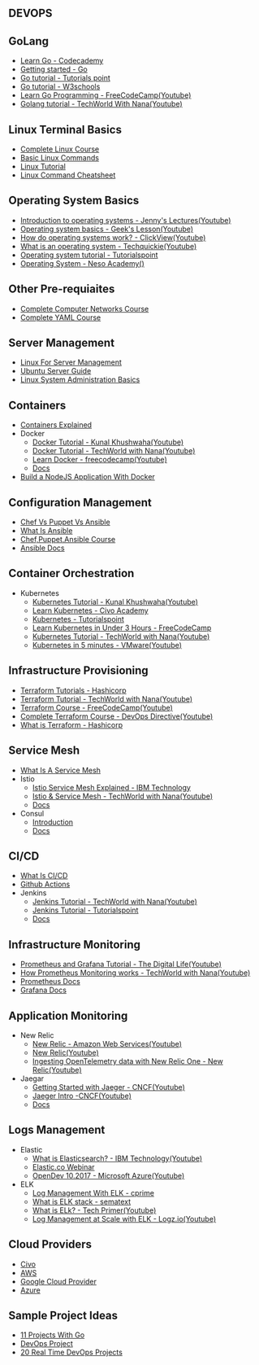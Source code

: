 ## DEVOPS

## GoLang
- [Learn Go - Codecademy](https://www.codecademy.com/learn/learn-go)
- [Getting started - Go](https://go.dev/learn/)
- [Go tutorial - Tutorials point](https://www.tutorialspoint.com/go/index.htm)
- [Go tutorial - W3schools](https://www.w3schools.com/go/)
- [Learn Go Programming - FreeCodeCamp(Youtube)](https://www.youtube.com/watch?v=YS4e4q9oBaU)
- [Golang tutorial - TechWorld With Nana(Youtube)](https://www.youtube.com/watch?v=yyUHQIec83I)

## Linux Terminal Basics
- [Complete Linux Course](https://www.youtube.com/watch?v=iwolPf6kN-k&feature=youtu.be)
- [Basic Linux Commands](https://www.youtube.com/watch?v=J2zquYPJbWY)
- [Linux Tutorial](https://www.youtube.com/watch?v=cBokz0LTizk)
- [Linux Command Cheatsheet](https://www.guru99.com/linux-commands-cheat-sheet.html)

## Operating System Basics
- [Introduction to operating systems - Jenny's Lectures(Youtube)](https://www.youtube.com/watch?v=RozoeWzT7IM)
- [Operating system basics - Geek's Lesson(Youtube)](https://www.youtube.com/watch?v=6-mdtMKfEYM)
- [How do operating systems work? - ClickView(Youtube)](https://www.youtube.com/watch?v=GjNp0bBrjmU)
- [What is an operating system - Techquickie(Youtube)](https://www.youtube.com/watch?v=pVzRTmdd9j0)
- [Operating system tutorial - Tutorialspoint](https://www.tutorialspoint.com/operating_system/index.htm#:~:text=An%20Operating%20System%20(OS)%20is%20an%20interface%20between%20a%20computer,as%20disk%20drives%20and%20printers.)
- [Operating System - Neso Academy()](https://youtube.com/playlist?list=PLBlnK6fEyqRiVhbXDGLXDk_OQAeuVcp2O)

## Other Pre-requiaites
- [Complete Computer Networks Course](https://www.youtube.com/watch?v=IPvYjXCsTg8&list=PL9gnSGHSqcnoqBXdMwUTRod4Gi3eac2Ak&index=4)
- [Complete YAML Course](https://www.youtube.com/watch?v=IA90BTozdow)

## Server Management
- [Linux For Server Management](https://www.youtube.com/watch?v=HsDIz0zKwjs)
- [Ubuntu Server Guide](https://ubuntu.com/server/docs)
- [Linux System Administration Basics](https://www.linode.com/docs/guides/linux-system-administration-basics/)

## Containers
- [Containers Explained](https://www.youtube.com/watch?v=0qotVMX-J5s)
- Docker
    - [ Docker Tutorial - Kunal Khushwaha(Youtube)](https://www.youtube.com/watch?v=17Bl31rlnRM)
    - [Docker Tutorial - TechWorld with Nana(Youtube)](https://www.youtube.com/watch?v=3c-iBn73dDE)
    - [Learn Docker - freecodecamp(Youtube)](https://www.youtube.com/watch?v=9zUHg7xjIqQ)
    - [Docs](https://docs.docker.com/)
- [Build a NodeJS Application With Docker](https://www.youtube.com/watch?v=PsWeSg38XFY&feature=youtu.be)

## Configuration Management
- [Chef Vs Puppet Vs Ansible](https://www.youtube.com/watch?v=_TVNCTK808I)
- [What Is Ansible](https://www.youtube.com/watch?v=wgQ3rHFTM4E)
- [Chef,Puppet,Ansible Course](https://www.youtube.com/watch?v=O1s16cYzC10)
- [Ansible Docs](https://docs.ansible.com/ansible/latest/index.html)

## Container Orchestration
- Kubernetes
  - [Kubernetes Tutorial - Kunal Khushwaha(Youtube)](https://www.youtube.com/watch?v=KVBON1lA9N8)
  - [Learn Kubernetes - Civo Academy](http://civo.io/kunal)
  - [Kubernetes - Tutorialspoint](https://www.tutorialspoint.com/kubernetes/index.html)
  - [Learn Kubernetes in Under 3 Hours - FreeCodeCamp](https://www.freecodecamp.org/news/learn-kubernetes-in-under-3-hours-a-detailed-guide-to-orchestrating-containers-114ff420e882/)
  - [Kubernetes Tutorial - TechWorld with Nana(Youtube)](https://www.youtube.com/watch?v=X48VuDVv0do)
  - [Kubernetes in 5 minutes - VMware(Youtube)](https://www.youtube.com/watch?v=PH-2FfFD2PU)

## Infrastructure Provisioning
- [Terraform Tutorials - Hashicorp](https://learn.hashicorp.com/terraform)
- [Terraform Tutorial - TechWorld with Nana(Youtube)](https://www.youtube.com/watch?v=l5k1ai_GBDE)
- [Terraform Course - FreeCodeCamp(Youtube)](https://www.youtube.com/watch?v=SLB_c_ayRMo)
- [Complete Terraform Course - DevOps Directive(Youtube)](https://www.youtube.com/watch?v=7xngnjfIlK4)
- [What is Terraform - Hashicorp](https://www.terraform.io/intro)

## Service Mesh
- [What Is A Service Mesh]()
- Istio
   - [Istio Service Mesh Explained - IBM Technology](https://www.youtube.com/watch?v=6zDrLvpfCK4)
   - [Istio & Service Mesh - TechWorld with Nana(Youtube)](https://www.youtube.com/watch?v=16fgzklcF7Y)
   - [Docs](https://istio.io/latest/docs/setup/getting-started/)
- Consul
   - [Introduction](https://www.youtube.com/watch?v=UHLr8UsHuDA)
   - [Docs](https://www.consul.io/docs)

## CI/CD
- [What Is CI/CD](https://www.youtube.com/watch?v=62N8UiWUdQo&list=PL9gnSGHSqcnoqBXdMwUTRod4Gi3eac2Ak&index=21)
- [Github Actions](https://www.youtube.com/watch?v=R8_veQiYBjI)
- Jenkins
     - [Jenkins Tutorial - TechWorld with Nana(Youtube)](https://www.youtube.com/watch?v=7KCS70sCoK0)
     - [Jenkins Tutorial - Tutorialspoint](https://www.tutorialspoint.com/jenkins/index.htm)
     - [Docs](https://www.jenkins.io/doc/tutorials/)

## Infrastructure Monitoring
- [Prometheus and Grafana Tutorial - The Digital Life(Youtube)](https://www.youtube.com/watch?v=9TJx7QTrTyo)
- [How Prometheus Monitoring works - TechWorld with Nana(Youtube)](https://www.youtube.com/watch?v=h4Sl21AKiDg)
- [Prometheus Docs](https://prometheus.io/docs/introduction/overview/)
- [Grafana Docs](https://grafana.com/docs/grafana/latest/getting-started/get-started-grafana-prometheus/)

## Application Monitoring
- New Relic
    - [New Relic - Amazon Web Services(Youtube)](https://www.youtube.com/watch?v=aU6A-45c7Vs)
    - [New Relic(Youtube)](https://www.youtube.com/c/NewRelicInc)
    - [Ingesting OpenTelemetry data with New Relic One - New Relic(Youtube)](https://www.youtube.com/watch?v=YHyopdCfxsQ)
- Jaegar  
    - [Getting Started with Jaeger - CNCF(Youtube)](https://www.youtube.com/watch?v=aMZoUIG-mgY)
    - [Jaeger Intro -CNCF(Youtube)](https://www.youtube.com/watch?v=UNqilb9_zwY)
    - [Docs](https://www.jaegertracing.io/docs/1.36/getting-started/)

## Logs Management
- Elastic
   - [What is Elasticsearch? - IBM Technology(Youtube)](https://www.youtube.com/watch?v=ZP0NmfyfsoM)
   - [Elastic.co Webinar](https://www.elastic.co/observability/log-monitoring)
   - [OpenDev 10.2017 - Microsoft Azure(Youtube)](https://www.youtube.com/watch?v=tOqWX9JWEYc)
- ELK             
   - [Log Management With ELK - cprime](https://www.cprime.com/resources/blog/log-management-elk-and-why-you-should-care/)
   - [What is ELK stack - sematext](https://sematext.com/guides/elk-stack/)
   - [What is ELk? - Tech Primer(Youtube)](https://www.youtube.com/watch?v=4X0WLg05ASw)
   - [Log Management at Scale with ELK - Logz.io(Youtube)](https://www.youtube.com/watch?v=MuPhf6uL-kE)

## Cloud Providers
- [Civo](https://www.civo.com/docs)
- [AWS](https://docs.aws.amazon.com/)
- [Google Cloud Provider](https://cloud.google.com/docs)
- [Azure](https://docs.microsoft.com/en-us/azure/?product=popular)

## Sample Project Ideas
- [11 Projects With Go](https://www.youtube.com/watch?v=jFfo23yIWac)
- [DevOps Project](https://www.youtube.com/playlist?list=PLxzKY3wu0_FJdJd3IKdiM4Om1hGo2Hsdt)
- [20 Real Time DevOps Projects](https://www.youtube.com/playlist?list=PLkWRCY_kK0GgrU0L2nnRtzef8HPVsJp0r)
